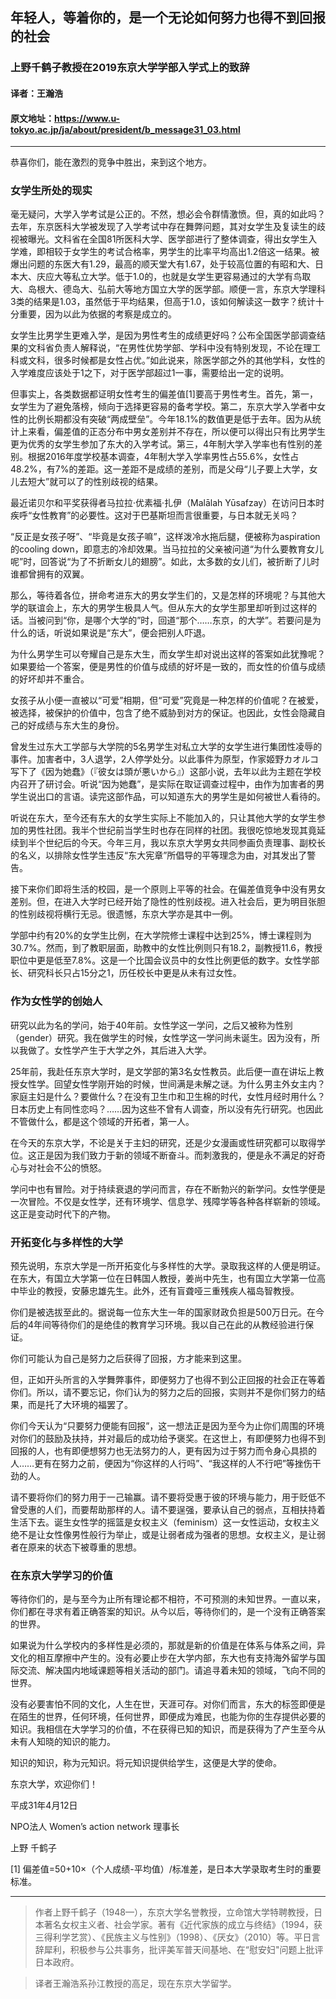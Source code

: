 ## 年轻人，等着你的，是一个无论如何努力也得不到回报的社会

### 上野千鹤子教授在2019东京大学学部入学式上的致辞

#### 译者：王瀚浩

#### 原文地址：https://www.u-tokyo.ac.jp/ja/about/president/b_message31_03.html

---

恭喜你们，能在激烈的竞争中胜出，来到这个地方。

### 女学生所处的现实

毫无疑问，大学入学考试是公正的。不然，想必会令群情激愤。但，真的如此吗？去年，东京医科大学被发现了入学考试中存在舞弊问题，其对女学生及复读生的歧视被曝光。文科省在全国81所医科大学、医学部进行了整体调查，得出女学生入学难，即相较于女学生的考试合格率，男学生的比率平均高出1.2倍这一结果。被爆出问题的东医大有1.29，最高的顺天堂大有1.67，处于较高位置的有昭和大、日本大、庆应大等私立大学。低于1.0的，也就是女学生更容易通过的大学有鸟取大、岛根大、德岛大、弘前大等地方国立大学的医学部。顺便一言，东京大学理科3类的结果是1.03，虽然低于平均结果，但高于1.0，该如何解读这一数字？统计十分重要，因为以此为依据的考察是成立的。

女学生比男学生更难入学，是因为男性考生的成绩更好吗？公布全国医学部调查结果的文科省负责人解释说，“在男性优势学部、学科中没有特别发现，不论在理工科或文科，很多时候都是女性占优。”如此说来，除医学部之外的其他学科，女性的入学难度应该处于1之下，对于医学部超过1一事，需要给出一定的说明。

但事实上，各类数据都证明女性考生的偏差值[1]要高于男性考生。首先，第一，女学生为了避免落榜，倾向于选择更容易的备考学校。第二，东京大学入学者中女性的比例长期都没有突破“两成壁垒”。今年18.1%的数值更是低于去年。因为从统计上来看，偏差值的正态分布中男女差别并不存在，所以便可以得出只有比男学生更为优秀的女学生参加了东大的入学考试。第三，4年制大学入学率也有性别的差别。根据2016年度学校基本调查，4年制大学入学率男性占55.6%，女性占48.2%，有7%的差距。这一差距不是成绩的差别，而是父母“儿子要上大学，女儿去短大”就可以了的性别歧视的结果。

最近诺贝尔和平奖获得者马拉拉·优素福·扎伊（Malālah Yūsafzay）在访问日本时疾呼“女性教育”的必要性。这对于巴基斯坦而言很重要，与日本就无关吗？

“反正是女孩子呀”、“毕竟是女孩子嘛”，这样泼冷水拖后腿，便被称为aspiration的cooling down，即意志的冷却效果。当马拉拉的父亲被问道“为什么要教育女儿呢”时，回答说“为了不折断女儿的翅膀”。如此，太多数的女儿们，被折断了儿时谁都曾拥有的双翼。

那么，等待着各位，拼命考进东大的男女学生们的，又是怎样的环境呢？与其他大学的联谊会上，东大的男学生极具人气。但从东大的女学生那里却听到过这样的话。当被问到“你，是哪个大学的”时，回道“那个……东京，的大学”。若要问是为什么的话，听说如果说是“东大”，便会把别人吓退。

为什么男学生可以夸耀自己是东大生，而女学生却对说出这样的答案如此犹豫呢？如果要给一个答案，便是男性的价值与成绩的好坏是一致的，而女性的价值与成绩的好坏却并不重合。

女孩子从小便一直被以“可爱”相期，但“可爱”究竟是一种怎样的价值呢？在被爱，被选择，被保护的价值中，包含了绝不威胁到对方的保证。也因此，女性会隐藏自己的好成绩与东大生的身份。

曾发生过东大工学部与大学院的5名男学生对私立大学的女学生进行集团性凌辱的事件。加害者中，3人退学，2人停学处分。以此事件为原型，作家姬野カオルコ写下了《因为她蠢》（『彼女は頭が悪いから』）这部小说，去年以此为主题在学校内召开了研讨会。听说“因为她蠢”，是实际在取证调查过程中，由作为加害者的男学生说出口的言语。读完这部作品，可以知道东大的男学生是如何被世人看待的。

听说在东大，至今还有东大的女学生实际上不能加入的，只让其他大学的女学生参加的男性社团。我半个世纪前当学生时也存在同样的社团。我很吃惊地发现其竟延续到半个世纪后的今天。今年三月，我以东京大学男女共同参画负责理事、副校长的名义，以排除女性学生违反“东大宪章”所倡导的平等理念为由，对其发出了警告。

接下来你们即将生活的校园，是一个原则上平等的社会。在偏差值竞争中没有男女差别。但，在进入大学时已经开始了隐性的性别歧视。进入社会后，更为明目张胆的性别歧视将横行无忌。很遗憾，东京大学亦是其中一例。

学部中约有20%的女学生比例，在大学院修士课程中达到25%，博士课程则为30.7%。然而，到了教职层面，助教中的女性比例则只有18.2，副教授11.6，教授职位中更是低至7.8%。这是一个比国会议员中的女性比例更低的数字。女性学部长、研究科长只占15分之1，历任校长中更是从未有过女性。



### 作为女性学的创始人

研究以此为名的学问，始于40年前。女性学这一学问，之后又被称为性别（gender）研究。我在做学生的时候，女性学这一学问尚未诞生。因为没有，所以我做了。女性学产生于大学之外，其后进入大学。

25年前，我赴任东京大学时，是文学部的第3名女性教员。此后便一直在讲坛上教授女性学。回望女性学刚开始的时候，世间满是未解之谜。为什么男主外女主内？家庭主妇是什么？要做什么？在没有卫生巾和卫生棉的时代，女性月经时用什么？日本历史上有同性恋吗？……因为这些不曾有人调查，所以没有先行研究。也因此不管做什么，都是这个领域的开拓者，第一人。

在今天的东京大学，不论是关于主妇的研究，还是少女漫画或性研究都可以取得学位。这正是因为我们致力于新的领域不断奋斗。而刺激我的，便是永不满足的好奇心与对社会不公的愤怒。

学问中也有冒险。对于持续衰退的学问而言，存在不断勃兴的新学问。女性学便是一次冒险。不仅是女性学，还有环境学、信息学、残障学等各种各样崭新的领域。这正是变动时代下的产物。



### 开拓变化与多样性的大学

预先说明，东京大学是一所开拓变化与多样性的大学。录取我这样的人便是明证。在东大，有国立大学第一位在日韩国人教授，姜尚中先生，也有国立大学第一位高中毕业的教授，安藤忠雄先生。此外，还有盲聋哑三重残疾人福岛智教授。

你们是被选拔至此的。据说每一位东大生一年的国家财政负担是500万日元。在今后的4年间等待你们的是绝佳的教育学习环境。我以自己在此的从教经验进行保证。

你们可能认为自己是努力之后获得了回报，方才能来到这里。

但，正如开头所言的入学舞弊事件，即便努力了也得不到公正回报的社会正在等着你们。所以，请不要忘记，你们认为的努力之后的回报，实则并不是你们努力的结果，而是托了大环境的福罢了。

你们今天认为“只要努力便能有回报”，这一想法正是因为至今为止你们周围的环境对你们的鼓励及扶持，并对最后的成功给予褒奖。在这世上，有即便努力也得不到回报的人，也有即便想努力也无法努力的人，更有因为过于努力而令身心具损的人……更有在努力之前，便因为“你这样的人行吗”、“我这样的人不行吧”等挫伤干劲的人。

请不要将你们的努力用于一己输赢。请不要将受惠于彼的环境与能力，用于贬低不曾受惠的人们，而要帮助那样的人。请不要逞强，要承认自己的弱点，互相扶持着生活下去。诞生女性学的摇篮是女权主义（feminism）这一女性运动，女权主义绝不是让女性像男性般行为举止，或是让弱者成为强者的思想。女权主义，是让弱者在原来的状态下被尊重的思想。

### 在东京大学学习的价值

等待你们的，是与至今为止所有理论都不相符，不可预测的未知世界。一直以来，你们都在寻求有着正确答案的知识。从今以后，等待你们的，是一个没有正确答案的世界。

如果说为什么学校内的多样性是必须的，那就是新的价值是在体系与体系之间，异文化的相互摩擦中产生的。没有必要止步在大学内部，东大也有支持海外留学与国际交流、解决国内地域课题等相关活动的部门。请追寻着未知的领域，飞向不同的世界。

没有必要害怕不同的文化，人生在世，天涯可存。对你们而言，东大的标签即便是在陌生的世界，任何环境，任何世界，即便成为难民，也能为你的生存提供必要的知识。我相信在大学学习的价值，不在获得已知的知识，而是获得为了产生至今从未有人知晓的知识的能力。

知识的知识，称为元知识。将元知识提供给学生，这便是大学的使命。

东京大学，欢迎你们！



平成31年4月12日

NPO法人 Women’s action network 理事长

上野 千鹤子



[1] 偏差值=50+10×（个人成绩-平均值）/标准差，是日本大学录取考生时的重要标准。

---

>作者上野千鹤子（1948—），东京大学名誉教授，立命馆大学特聘教授，日本著名女权主义者、社会学家。著有《近代家族的成立与终结》（1994，获三得利学艺赏）、《民族主义与性别》（1998）、《厌女》（2010）等。平日言辞犀利，积极参与公共事务，批评美军普天间基地、在“慰安妇"问题上批评日本政府。


>译者王瀚浩系孙江教授的高足，现在东京大学留学。

